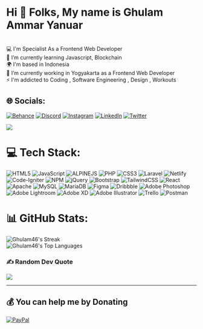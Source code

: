 # Hi 👋 Folks, My name is Ghulam Ammar Yanuar
<br>💻  I'm Specialist As a Frontend Web Developer<br>🌱 I’m currently learning Javascript, Blockchain<br>🌍  I'm based in Indonesia<br>🔭 I’m currently working in Yogyakarta as a Frontend Web Developer<br>⚡  I'm addicted to Coding , Software Engineering , Design , Workouts


## 🌐 Socials:
[![Behance](https://img.shields.io/badge/Behance-1769ff?logo=behance&logoColor=white)](https://behance.net/ghulam46) [![Discord](https://img.shields.io/badge/Discord-%237289DA.svg?logo=discord&logoColor=white)](htttps://discord.gg/Ghulam#7719) [![Instagram](https://img.shields.io/badge/Instagram-%23E4405F.svg?logo=Instagram&logoColor=white)](https://instagram.com/ghulam_amr) [![LinkedIn](https://img.shields.io/badge/LinkedIn-%230077B5.svg?logo=linkedin&logoColor=white)](https://linkedin.com/in/ghulam-ammar-yanuar-b5b583170) [![Twitter](https://img.shields.io/badge/Twitter-%231DA1F2.svg?logo=Twitter&logoColor=white)](https://twitter.com/@caseOfGhuAmmYan) 

[![](https://visitcount.itsvg.in/api?id=ghulam46&label=Profile%20Views&color=0&icon=5&pretty=false)](https://visitcount.itsvg.in)

# 💻 Tech Stack:
![HTML5](https://img.shields.io/badge/html5-%23E34F26.svg?style=for-the-badge&logo=html5&logoColor=white) ![JavaScript](https://img.shields.io/badge/javascript-%23323330.svg?style=for-the-badge&logo=javascript&logoColor=%23F7DF1E) ![ALPINEJS](https://img.shields.io/badge/alpinejs-2D3441.svg?style=for-the-badge&logo=alpinejs&logoColor=white) ![PHP](https://img.shields.io/badge/php-%23777BB4.svg?style=for-the-badge&logo=php&logoColor=white) ![CSS3](https://img.shields.io/badge/css3-%231572B6.svg?style=for-the-badge&logo=css3&logoColor=white) ![Laravel](https://img.shields.io/badge/laravel-%23FF2D20.svg?style=for-the-badge&logo=laravel&logoColor=white) ![Netlify](https://img.shields.io/badge/netlify-%23000000.svg?style=for-the-badge&logo=netlify&logoColor=#00C7B7) ![Code-Igniter](https://img.shields.io/badge/CodeIgniter-%23EF4223.svg?style=for-the-badge&logo=codeIgniter&logoColor=white) ![NPM](https://img.shields.io/badge/NPM-%23000000.svg?style=for-the-badge&logo=npm&logoColor=white) ![jQuery](https://img.shields.io/badge/jquery-%230769AD.svg?style=for-the-badge&logo=jquery&logoColor=white) ![Bootstrap](https://img.shields.io/badge/bootstrap-%23563D7C.svg?style=for-the-badge&logo=bootstrap&logoColor=white) ![TailwindCSS](https://img.shields.io/badge/tailwindcss-%2338B2AC.svg?style=for-the-badge&logo=tailwind-css&logoColor=white) ![React](https://img.shields.io/badge/react-%2320232a.svg?style=for-the-badge&logo=react&logoColor=%2361DAFB) ![Apache](https://img.shields.io/badge/apache-%23D42029.svg?style=for-the-badge&logo=apache&logoColor=white) ![MySQL](https://img.shields.io/badge/mysql-%2300f.svg?style=for-the-badge&logo=mysql&logoColor=white) ![MariaDB](https://img.shields.io/badge/MariaDB-003545?style=for-the-badge&logo=mariadb&logoColor=white) 	![Figma](https://img.shields.io/badge/figma-%23F24E1E.svg?style=for-the-badge&logo=figma&logoColor=white) ![Dribbble](https://img.shields.io/badge/Dribbble-EA4C89?style=for-the-badge&logo=dribbble&logoColor=white) ![Adobe Photoshop](https://img.shields.io/badge/adobephotoshop-%2331A8FF.svg?style=for-the-badge&logo=adobephotoshop&logoColor=white) ![Adobe Lightroom](https://img.shields.io/badge/Adobe%20Lightroom-31A8FF.svg?style=for-the-badge&logo=Adobe%20Lightroom&logoColor=white) ![Adobe XD](https://img.shields.io/badge/Adobe%20XD-470137?style=for-the-badge&logo=Adobe%20XD&logoColor=#FF61F6) ![Adobe Illustrator](https://img.shields.io/badge/adobeillustrator-%23FF9A00.svg?style=for-the-badge&logo=adobeillustrator&logoColor=white) ![Trello](https://img.shields.io/badge/Trello-%23026AA7.svg?style=for-the-badge&logo=Trello&logoColor=white) ![Postman](https://img.shields.io/badge/Postman-FF6C37?style=for-the-badge&logo=postman&logoColor=white)
# 📊 GitHub Stats:
<!-- ![](https://github-readme-stats.vercel.app/api?username=ghulam46&theme=gotham&hide_border=true&include_all_commits=true&count_private=true)<br/> -->
<!-- ![](https://github-readme-streak-stats.herokuapp.com/?user=ghulam46&theme=gotham&hide_border=true)<br/> -->
![Ghulam46's Streak](https://github-readme-streak-stats.herokuapp.com/?user=Ghulam46&theme=onedark&hide_border=false)<br/>
![Ghulam46's Top Languages](https://github-readme-stats.vercel.app/api/top-langs/?username=Ghulam46&theme=onedark&show_icons=true&hide_border=false&layout=compact)
<!-- ![](https://github-readme-stats.vercel.app/api/top-langs/?username=ghulam46&theme=gotham&hide_border=true&include_all_commits=true&count_private=true&layout=compact) -->
<!-- 
## 🏆 GitHub Trophies
![](https://github-profile-trophy.vercel.app/?username=ghulam46&theme=radical&no-frame=true&no-bg=false&margin-w=4) -->

### ✍️ Random Dev Quote
![](https://quotes-github-readme.vercel.app/api?type=vetical&theme=tokyonight)

---

  ## 💰 You can help me by Donating
  [![PayPal](https://img.shields.io/badge/PayPal-00457C?style=for-the-badge&logo=paypal&logoColor=white)](https://paypal.me/ghulam46) 

  
<!-- Proudly created with GPRM ( https://gprm.itsvg.in ) -->
